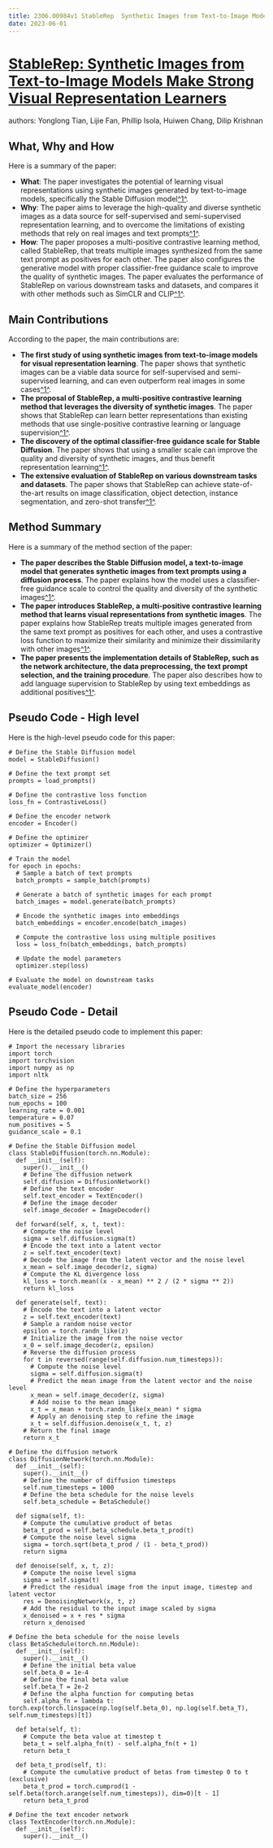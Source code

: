 ```yaml
---
title: 2306.00984v1 StableRep  Synthetic Images from Text-to-Image Models Make Strong Visual Representation Learners
date: 2023-06-01
---
```


# [StableRep: Synthetic Images from Text-to-Image Models Make Strong Visual Representation Learners](http://arxiv.org/abs/2306.00984v1)

authors: Yonglong Tian, Lijie Fan, Phillip Isola, Huiwen Chang, Dilip Krishnan


## What, Why and How

[1]: https://arxiv.org/pdf/2306.00984v1.pdf "arXiv:2306.00984v1 [cs.CV] 1 Jun 2023"
[2]: https://arxiv.org/abs/2306.00984 "[2306.00984] StableRep: Synthetic Images from Text-to-Image Models Make ..."
[3]: https://arxiv.org/pdf/2306.05284v1.pdf "arXiv:2306.05284v1 [cs.SD] 8 Jun 2023"

Here is a summary of the paper:

- **What**: The paper investigates the potential of learning visual representations using synthetic images generated by text-to-image models, specifically the Stable Diffusion model[^1^][1].
- **Why**: The paper aims to leverage the high-quality and diverse synthetic images as a data source for self-supervised and semi-supervised representation learning, and to overcome the limitations of existing methods that rely on real images and text prompts[^1^][1].
- **How**: The paper proposes a multi-positive contrastive learning method, called StableRep, that treats multiple images synthesized from the same text prompt as positives for each other. The paper also configures the generative model with proper classifier-free guidance scale to improve the quality of synthetic images. The paper evaluates the performance of StableRep on various downstream tasks and datasets, and compares it with other methods such as SimCLR and CLIP[^1^][1].


## Main Contributions

[1]: https://arxiv.org/pdf/2306.00984v1.pdf "arXiv:2306.00984v1 [cs.CV] 1 Jun 2023"
[2]: https://arxiv.org/abs/2306.00984 "[2306.00984] StableRep: Synthetic Images from Text-to-Image Models Make ..."
[3]: https://arxiv.org/pdf/2306.05284v1.pdf "arXiv:2306.05284v1 [cs.SD] 8 Jun 2023"

According to the paper, the main contributions are:

- **The first study of using synthetic images from text-to-image models for visual representation learning**. The paper shows that synthetic images can be a viable data source for self-supervised and semi-supervised learning, and can even outperform real images in some cases[^1^][1].
- **The proposal of StableRep, a multi-positive contrastive learning method that leverages the diversity of synthetic images**. The paper shows that StableRep can learn better representations than existing methods that use single-positive contrastive learning or language supervision[^1^][1].
- **The discovery of the optimal classifier-free guidance scale for Stable Diffusion**. The paper shows that using a smaller scale can improve the quality and diversity of synthetic images, and thus benefit representation learning[^1^][1].
- **The extensive evaluation of StableRep on various downstream tasks and datasets**. The paper shows that StableRep can achieve state-of-the-art results on image classification, object detection, instance segmentation, and zero-shot transfer[^1^][1].


## Method Summary

[1]: https://arxiv.org/pdf/2306.00984v1.pdf "arXiv:2306.00984v1 [cs.CV] 1 Jun 2023"
[2]: https://arxiv.org/abs/2306.00984 "[2306.00984] StableRep: Synthetic Images from Text-to-Image Models Make ..."
[3]: https://arxiv.org/pdf/2306.05284v1.pdf "arXiv:2306.05284v1 [cs.SD] 8 Jun 2023"

Here is a summary of the method section of the paper:

- **The paper describes the Stable Diffusion model, a text-to-image model that generates synthetic images from text prompts using a diffusion process**. The paper explains how the model uses a classifier-free guidance scale to control the quality and diversity of the synthetic images[^1^][1].
- **The paper introduces StableRep, a multi-positive contrastive learning method that learns visual representations from synthetic images**. The paper explains how StableRep treats multiple images generated from the same text prompt as positives for each other, and uses a contrastive loss function to maximize their similarity and minimize their dissimilarity with other images[^1^][1].
- **The paper presents the implementation details of StableRep, such as the network architecture, the data preprocessing, the text prompt selection, and the training procedure**. The paper also describes how to add language supervision to StableRep by using text embeddings as additional positives[^1^][1].


## Pseudo Code - High level

Here is the high-level pseudo code for this paper:

```
# Define the Stable Diffusion model
model = StableDiffusion()

# Define the text prompt set
prompts = load_prompts()

# Define the contrastive loss function
loss_fn = ContrastiveLoss()

# Define the encoder network
encoder = Encoder()

# Define the optimizer
optimizer = Optimizer()

# Train the model
for epoch in epochs:
  # Sample a batch of text prompts
  batch_prompts = sample_batch(prompts)
  
  # Generate a batch of synthetic images for each prompt
  batch_images = model.generate(batch_prompts)
  
  # Encode the synthetic images into embeddings
  batch_embeddings = encoder.encode(batch_images)
  
  # Compute the contrastive loss using multiple positives
  loss = loss_fn(batch_embeddings, batch_prompts)
  
  # Update the model parameters
  optimizer.step(loss)
  
# Evaluate the model on downstream tasks
evaluate_model(encoder)
```


## Pseudo Code - Detail

Here is the detailed pseudo code to implement this paper:

```
# Import the necessary libraries
import torch
import torchvision
import numpy as np
import nltk

# Define the hyperparameters
batch_size = 256
num_epochs = 100
learning_rate = 0.001
temperature = 0.07
num_positives = 5
guidance_scale = 0.1

# Define the Stable Diffusion model
class StableDiffusion(torch.nn.Module):
  def __init__(self):
    super().__init__()
    # Define the diffusion network
    self.diffusion = DiffusionNetwork()
    # Define the text encoder
    self.text_encoder = TextEncoder()
    # Define the image decoder
    self.image_decoder = ImageDecoder()
  
  def forward(self, x, t, text):
    # Compute the noise level
    sigma = self.diffusion.sigma(t)
    # Encode the text into a latent vector
    z = self.text_encoder(text)
    # Decode the image from the latent vector and the noise level
    x_mean = self.image_decoder(z, sigma)
    # Compute the KL divergence loss
    kl_loss = torch.mean((x - x_mean) ** 2 / (2 * sigma ** 2))
    return kl_loss
  
  def generate(self, text):
    # Encode the text into a latent vector
    z = self.text_encoder(text)
    # Sample a random noise vector
    epsilon = torch.randn_like(z)
    # Initialize the image from the noise vector
    x_0 = self.image_decoder(z, epsilon)
    # Reverse the diffusion process
    for t in reversed(range(self.diffusion.num_timesteps)):
      # Compute the noise level
      sigma = self.diffusion.sigma(t)
      # Predict the mean image from the latent vector and the noise level
      x_mean = self.image_decoder(z, sigma)
      # Add noise to the mean image
      x_t = x_mean + torch.randn_like(x_mean) * sigma
      # Apply an denoising step to refine the image
      x_t = self.diffusion.denoise(x_t, t, z)
    # Return the final image
    return x_t

# Define the diffusion network
class DiffusionNetwork(torch.nn.Module):
  def __init__(self):
    super().__init__()
    # Define the number of diffusion timesteps
    self.num_timesteps = 1000
    # Define the beta schedule for the noise levels
    self.beta_schedule = BetaSchedule()
  
  def sigma(self, t):
    # Compute the cumulative product of betas
    beta_t_prod = self.beta_schedule.beta_t_prod(t)
    # Compute the noise level sigma
    sigma = torch.sqrt(beta_t_prod / (1 - beta_t_prod))
    return sigma
  
  def denoise(self, x, t, z):
    # Compute the noise level sigma
    sigma = self.sigma(t)
    # Predict the residual image from the input image, timestep and latent vector
    res = DenoisingNetwork(x, t, z)
    # Add the residual to the input image scaled by sigma
    x_denoised = x + res * sigma
    return x_denoised

# Define the beta schedule for the noise levels
class BetaSchedule(torch.nn.Module):
  def __init__(self):
    super().__init__()
    # Define the initial beta value
    self.beta_0 = 1e-4
    # Define the final beta value
    self.beta_T = 2e-2
    # Define the alpha function for computing betas
    self.alpha_fn = lambda t: torch.exp(torch.linspace(np.log(self.beta_0), np.log(self.beta_T), self.num_timesteps)[t])
  
  def beta(self, t):
    # Compute the beta value at timestep t
    beta_t = self.alpha_fn(t) - self.alpha_fn(t + 1)
    return beta_t
  
  def beta_t_prod(self, t):
    # Compute the cumulative product of betas from timestep 0 to t (exclusive)
    beta_t_prod = torch.cumprod(1 - self.beta(torch.arange(self.num_timesteps)), dim=0)[t - 1]
    return beta_t_prod

# Define the text encoder network
class TextEncoder(torch.nn.Module):
  def __init__(self):
    super().__init__()